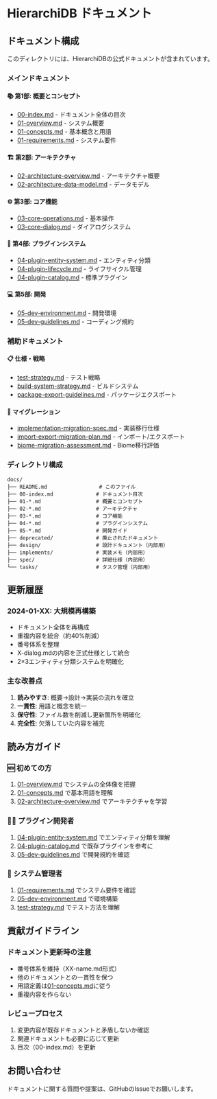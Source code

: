 # HierarchiDB ドキュメント

## ドキュメント構成

このディレクトリには、HierarchiDBの公式ドキュメントが含まれています。

### メインドキュメント

#### 📚 第1部: 概要とコンセプト
- [00-index.md](./00-index.md) - ドキュメント全体の目次
- [01-overview.md](./01-overview.md) - システム概要
- [01-concepts.md](./01-concepts.md) - 基本概念と用語
- [01-requirements.md](./01-requirements.md) - システム要件

#### 🏗️ 第2部: アーキテクチャ
- [02-architecture-overview.md](./02-architecture-overview.md) - アーキテクチャ概要
- [02-architecture-data-model.md](./02-architecture-data-model.md) - データモデル

#### ⚙️ 第3部: コア機能
- [03-core-operations.md](./03-core-operations.md) - 基本操作
- [03-core-dialog.md](./03-core-dialog.md) - ダイアログシステム

#### 🔌 第4部: プラグインシステム
- [04-plugin-entity-system.md](./04-plugin-entity-system.md) - エンティティ分類
- [04-plugin-lifecycle.md](./04-plugin-lifecycle.md) - ライフサイクル管理
- [04-plugin-catalog.md](./04-plugin-catalog.md) - 標準プラグイン

#### 💻 第5部: 開発
- [05-dev-environment.md](./05-dev-environment.md) - 開発環境
- [05-dev-guidelines.md](./05-dev-guidelines.md) - コーディング規約

### 補助ドキュメント

#### 📋 仕様・戦略
- [test-strategy.md](./test-strategy.md) - テスト戦略
- [build-system-strategy.md](./build-system-strategy.md) - ビルドシステム
- [package-export-guidelines.md](./package-export-guidelines.md) - パッケージエクスポート

#### 🔄 マイグレーション
- [implementation-migration-spec.md](./implementation-migration-spec.md) - 実装移行仕様
- [import-export-migration-plan.md](./import-export-migration-plan.md) - インポート/エクスポート
- [biome-migration-assessment.md](./biome-migration-assessment.md) - Biome移行評価

### ディレクトリ構成

```
docs/
├── README.md                 # このファイル
├── 00-index.md              # ドキュメント目次
├── 01-*.md                  # 概要とコンセプト
├── 02-*.md                  # アーキテクチャ
├── 03-*.md                  # コア機能
├── 04-*.md                  # プラグインシステム
├── 05-*.md                  # 開発ガイド
├── deprecated/              # 廃止されたドキュメント
├── design/                  # 設計ドキュメント（内部用）
├── implements/              # 実装メモ（内部用）
├── spec/                    # 詳細仕様（内部用）
└── tasks/                   # タスク管理（内部用）
```

## 更新履歴

### 2024-01-XX: 大規模再構築
- ドキュメント全体を再構成
- 重複内容を統合（約40%削減）
- 番号体系を整理
- X-dialog.mdの内容を正式仕様として統合
- 2×3エンティティ分類システムを明確化

### 主な改善点
1. **読みやすさ**: 概要→設計→実装の流れを確立
2. **一貫性**: 用語と概念を統一
3. **保守性**: ファイル数を削減し更新箇所を明確化
4. **完全性**: 欠落していた内容を補完

## 読み方ガイド

### 🆕 初めての方
1. [01-overview.md](./01-overview.md) でシステムの全体像を把握
2. [01-concepts.md](./01-concepts.md) で基本用語を理解
3. [02-architecture-overview.md](./02-architecture-overview.md) でアーキテクチャを学習

### 👨‍💻 プラグイン開発者
1. [04-plugin-entity-system.md](./04-plugin-entity-system.md) でエンティティ分類を理解
2. [04-plugin-catalog.md](./04-plugin-catalog.md) で既存プラグインを参考に
3. [05-dev-guidelines.md](./05-dev-guidelines.md) で開発規約を確認

### 🔧 システム管理者
1. [01-requirements.md](./01-requirements.md) でシステム要件を確認
2. [05-dev-environment.md](./05-dev-environment.md) で環境構築
3. [test-strategy.md](./test-strategy.md) でテスト方法を理解

## 貢献ガイドライン

### ドキュメント更新時の注意
- 番号体系を維持（XX-name.md形式）
- 他のドキュメントとの一貫性を保つ
- 用語定義は[01-concepts.md](./01-concepts.md)に従う
- 重複内容を作らない

### レビュープロセス
1. 変更内容が既存ドキュメントと矛盾しないか確認
2. 関連ドキュメントも必要に応じて更新
3. 目次（00-index.md）を更新

## お問い合わせ

ドキュメントに関する質問や提案は、GitHubのIssueでお願いします。